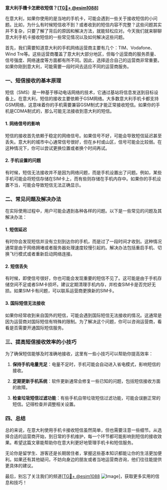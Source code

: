 **意大利手機卡怎麽收短信？[[TG💪+ @esim1088](https://t.me/s/esim1088)]**

在意大利，如果你使用的是当地的手机卡，可能会遇到一些关于接收短信的小问题。比如，为什么有时候短信收不到？或者收到的短信内容不完整？这些问题其实并不复杂，只要了解了背后的原因和解决方法，就能轻松应对。今天我们就来聊聊意大利手机卡接收短信的一些常见情况以及如何解决这些问题。

首先，我们需要知道意大利的手机网络运营商主要有几个：TIM、Vodafone、Wind Tre等。这些运营商覆盖了意大利大部分地区，但每个运营商的服务质量、信号强度、网络速度等方面都有所不同。因此，选择适合自己的运营商非常重要。如果你刚到意大利，可能需要一段时间去适应不同的运营商服务。

### 一、短信接收的基本原理

短信（SMS）是一种基于移动电话网络的技术，它通过基站将信息发送到目标设备上。在意大利，短信的接收主要依赖于GSM网络。大多数意大利手机卡都支持GSM网络，这意味着你的手机需要兼容GSM制式才能正常接收短信。如果你的手机是CDMA制式的，那么可能无法接收到意大利的短信。

#### 1. 网络信号的影响

短信的接收首先依赖于稳定的网络信号。如果信号不好，可能会导致短信延迟甚至丢失。意大利的城市中心通常信号很好，但在乡村或山区，信号可能会比较弱。在这种情况下，你可以尝试更换位置或者换个时间再试。

#### 2. 手机设置的问题

有时候，短信无法接收并不是因为网络问题，而是手机设置出了问题。例如，某些手机可能会将短信存储在SIM卡上，而有些则存储在手机内存中。如果你的手机设置不当，可能会导致短信无法正确显示。

### 二、常见问题及解决办法

在实际使用过程中，用户可能会遇到各种各样的问题。以下是一些常见的问题及其解决办法：

#### 1. 短信延迟

有时你会发现短信并没有立刻到达你的手机，而是过了一段时间才收到。这种情况通常是由于网络拥堵或者服务器处理速度较慢引起的。解决办法包括重启手机、切换飞行模式或者重新启动网络连接。

#### 2. 短信丢失

有时候，即使信号很好，你也可能会发现重要的短信不见了。这可能是由于手机存储空间不足或者SIM卡损坏。建议定期清理手机内存，并检查SIM卡是否完好无损。如果SIM卡有问题，可以联系运营商更换新的SIM卡。

#### 3. 国际短信无法接收

如果你经常收到来自国外的短信，可能会遇到国际短信无法接收的情况。这通常是因为运营商对国际短信有特殊的限制。为了解决这个问题，你可以咨询运营商，看看是否需要开通国际短信服务。

### 三、提高短信接收效率的小技巧

为了确保短信能够及时准确地接收，这里有一些小技巧可以帮助你提高效率：

1. **保持手机电量充足**：电量不足时，手机可能会自动进入省电模式，影响短信的接收。
   
2. **定期更新手机系统**：软件更新通常会修复一些已知的问题，包括短信接收方面的故障。

3. **检查垃圾短信过滤功能**：有些手机自带垃圾短信过滤功能，可能会误删正常的短信。记得检查并调整相关设置。

### 四、总结

总的来说，在意大利使用手机卡接收短信虽然简单，但也需要注意一些细节。从选择合适的运营商开始，到日常的手机维护，每一个环节都可能影响到短信的接收效果。希望这篇文章能帮助你在意大利更好地管理手机卡和短信服务。

无论你是留学生、游客还是长期居住者，掌握这些基本知识都能让你的生活更加便利。如果还有其他疑问，不妨向身边的朋友或者当地运营商咨询，他们往往能提供更具体的建议。

最后，别忘了关注我们的频道[[TG💪+ @esim1088](https://t.me/s/esim1088) ![Image](https://i.postimg.cc/4NQfJmqS/Snipaste-2025-05-13-00-14-12.png)]，获取更多实用的信息和技巧！